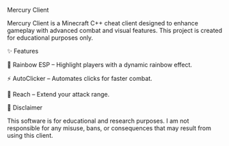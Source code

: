 Mercury Client

Mercury Client is a Minecraft C++ cheat client designed to enhance gameplay with advanced combat and visual features.
This project is created for educational purposes only.

✨ Features

🌈 Rainbow ESP – Highlight players with a dynamic rainbow effect.

⚡ AutoClicker – Automates clicks for faster combat.

📏 Reach – Extend your attack range.

📌 Disclaimer

This software is for educational and research purposes.
I am not responsible for any misuse, bans, or consequences that may result from using this client.
